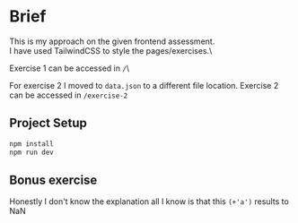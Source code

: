 # Brief

This is my approach on the given frontend assessment.\
I have used TailwindCSS to style the pages/exercises.\

Exercise 1 can be accessed in `/`\

For exercise 2 I moved to `data.json` to a different file location. Exercise 2 can be accessed in `/exercise-2`

## Project Setup

```sh
npm install
npm run dev
```

## Bonus exercise

Honestly I don't know the explanation all I know is that this `(+'a')` results to NaN
